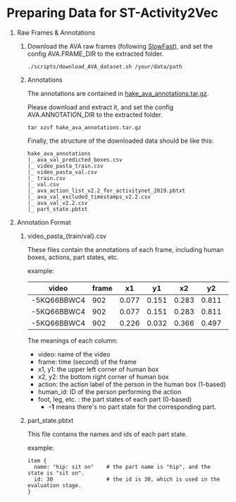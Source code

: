 # Preparing Data for ST-Activity2Vec

1. Raw Frames & Annotations

    1. Download the AVA raw frames (following [SlowFast](https://github.com/facebookresearch/SlowFast)), and set the config AVA.FRAME_DIR to the extracted folder.

        ```
        ./scripts/download_AVA_dataset.sh /your/data/path
        ```

    2. Annotations

        The annotations are contained in [hake_ava_annotations.tar.gz](https://1drv.ms/u/s!ArUVoRxpBphYguIe6oP4tYRWAwwqLQ?e=CENEMN).

        Please download and extract it, and set the config AVA.ANNOTATION_DIR to the extracted folder.

        ```
        tar xzvf hake_ava_annotations.tar.gz
        ```

        Finally, the structure of the downloaded data should be like this:

        ```
        hake_ava_annotations
        |_ ava_val_predicted_boxes.csv
        |_ video_pasta_train.csv
        |_ video_pasta_val.csv
        |_ train.csv
        |_ val.csv
        |_ ava_action_list_v2.2_for_activitynet_2019.pbtxt
        |_ ava_val_excluded_timestamps_v2.2.csv
        |_ ava_val_v2.2.csv
        |_ part_state.pbtxt

        ```

2. Annotation Format

    1. video_pasta_{train/val}.csv

        These files contain the annotations of each frame, including human boxes, actions, part states, etc.

        example:

        | video       | frame | x1    | y1    | x2    | y2    | action | human_id | foot | leg  | hip  | hand | arm  | head |
        | ----------- | ----- | ----- | ----- | ----- | ----- | ------ | -------- | ---- | ---- | ---- | ---- | ---- | ---- |
        | -5KQ66BBWC4 | 902   | 0.077 | 0.151 | 0.283 | 0.811 | 80     | 1        | -1   | -1   | -1   | 17   | -1   | 1    |
        | -5KQ66BBWC4 | 902   | 0.077 | 0.151 | 0.283 | 0.811 | 9      | 1        | 14   | 13   | -1   | 32   | 6    | -1   |
        | -5KQ66BBWC4 | 902   | 0.226 | 0.032 | 0.366 | 0.497 | 12     | 0        | 0    | -1   | -1   | 17   | -1   | 1    |

        The meanings of each column:

        - video: name of the video
        - frame: time (second) of the frame
        - x1, y1: the upper left corner of human box
        - x2, y2: the bottom right corner of human box
        - action: the action label of the person in the human box (1-based)
        - human_id: ID of the person performing the action
        - foot, leg, etc. : the part states of each part (0-based)
            - **-1** means there's no part state for the corresponding part.

    2. part_state.pbtxt

        This file contains the names and ids of each part state.

        example:

        ```
        item {
          name: "hip: sit on"    # the part name is "hip", and the state is "sit on".
          id: 30                 # the id is 30, which is used in the evaluation stage.
        }
        ```

        

